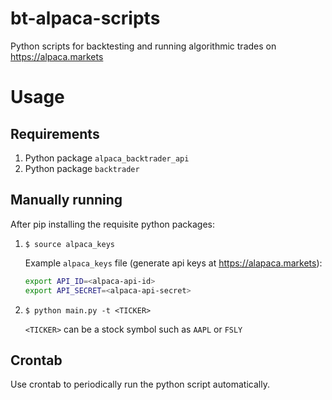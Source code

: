 # bt-alpaca-scripts
Python scripts for backtesting and running algorithmic trades on https://alpaca.markets

# Usage
## Requirements
1. Python package `alpaca_backtrader_api`
2. Python package `backtrader`

## Manually running
After pip installing the requisite python packages:

1. `$ source alpaca_keys`

    Example `alpaca_keys` file (generate api keys at https://alapaca.markets):
    ```sh
    export API_ID=<alpaca-api-id>
    export API_SECRET=<alpaca-api-secret>
    ```

2. `$ python main.py -t <TICKER>`

    `<TICKER>` can be a stock symbol such as `AAPL` or `FSLY`

## Crontab 
Use crontab to periodically run the python script automatically.